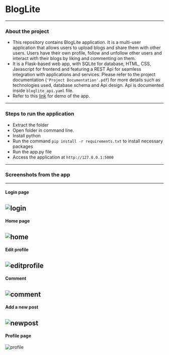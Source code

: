 # BlogLite
---
### About the project

- This repository contains BlogLite application. It is a multi-user application that allows users to upload blogs and share them with other users. Users have their own profile, follow and unfollow other users and interact with their blogs by liking and commenting on them.
- It is a Flask-based web app, with SQLite for database, HTML, CSS, Javascript for frontend and featuring a REST Api for seamless integration with applications and services. Please refer to the project documentation (`'Project Documentation'.pdf`)  for more details such as technologies used, database schema and Api design. Api is documented inside `bloglite_api.yaml` file.
- Refer to this [link](https://drive.google.com/file/d/1UB6YkG4A9C03J-zdu4QQJm6CVOL5D21f/view?usp=share_link) for demo of the app.
---
### Steps to run the application
- Extract the folder
- Open folder in command line.
- Install python
- Run the command `pip install -r requirements.txt` to install necessary packages
- Run the app.py file
- Access the application at `http://127.0.0.1:5000`
---
### Screenshots from the app
---
#### Login page
![login](https://user-images.githubusercontent.com/93022787/229724790-0fd6a209-4dbe-4c3e-aee9-28f580384c20.png) 
---
#### Home page
![home](https://user-images.githubusercontent.com/93022787/229724937-7c06d4b3-c1d5-4d3b-bf6c-0dc4b94e2be9.png) 
---
#### Edit profile
![editprofile](https://user-images.githubusercontent.com/93022787/229725102-2f16ef8b-250a-495e-b0b8-8fd0a6f5ced9.png)
---
#### Comment
![comment](https://user-images.githubusercontent.com/93022787/229725139-e25c256a-51c6-4413-b92c-6a2d70caa55a.png)
---
#### Add a new post
![newpost](https://user-images.githubusercontent.com/93022787/229725198-bd0c2f53-7c4c-4d09-bbba-68bbfb2d0971.png)
---
#### Profile page
![profile](https://user-images.githubusercontent.com/93022787/229725241-d4f2dc95-ceba-4c13-bc44-4e2afef24f3c.png)


